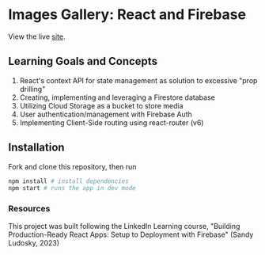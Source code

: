 # Images Gallery: React and Firebase

View the live [site](https://fir-react-test-a7f84.firebaseapp.com/).

## Learning Goals and Concepts

1. React's context API for state management as solution to excessive "prop drilling"
2. Creating, implementing and leveraging a Firestore database
3. Utilizing Cloud Storage as a bucket to store media
4. User authentication/management with Firebase Auth
5. Implementing Client-Side routing using react-router (v6)

## Installation

Fork and clone this repository, then run

```bash
npm install # install dependencies
npm start # runs the app in dev mode
```

### Resources

This project was built following the LinkedIn Learning course, "Building Production-Ready React Apps: Setup to Deployment with Firebase" (Sandy Ludosky, 2023)
